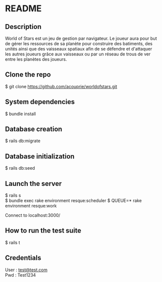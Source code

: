 # README

## Description

World of Stars est un jeu de gestion par navigateur.
Le joueur aura pour but de gérer les ressources de sa planète pour construire des batiments, des unités ainsi que des vaisseaux spatiaux afin de se défendre et d'attaquer les autres joueurs grâce aux vaisseaux ou par un réseau de trous de ver entre les planètes des joueurs.

## Clone the repo
$ git clone https://github.com/acouprie/worldofstars.git

## System dependencies
$ bundle install

## Database creation
$ rails db:migrate

## Database initialization
$ rails db:seed

## Launch the server
$ rails s <br />
$ bundle exec rake environment resque:scheduler
$ QUEUE=* rake environment resque:work

Connect to localhost:3000/

## How to run the test suite
$ rails t

## Credentials
User : test@test.com<br />
Pwd : Test1234
